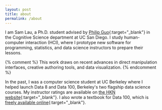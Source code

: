```yaml
---
layout: post
title: about
permalink: /about
---
```


<div class="post__img--left">
  <amp-img
    src="{{ site.imageurl }}/me.jpg"
    width="2"
    height="3"
    layout="responsive" />
</div>

I am Sam Lau, a Ph.D. student advised by [Philip Guo][pg]{:target="\_blank"} in
the Cognitive Science department at UC San Diego. I study human-computer
interaction (HCI), where I prototype new software for programming, statistics,
and data science instructors to prepare their lessons.

{% comment %}
This work draws on recent advances in direct manipulation
interfaces, creative authoring tools, and data visualization.
{% endcomment %}

In the past, I was a computer science student at UC Berkeley where I helped
launch Data 8 and Data 100, Berkeley's two flagship data science courses. My
instructor ratings are available on [the HKN
website][ratings]{:target="\_blank"}. I also wrote a textbook for Data 100,
which is [freely available online][textbook]{:target="\_blank"}.

[pg]: http://pgbovine.net/
[ratings]: https://hkn.eecs.berkeley.edu/coursesurveys/instructor/Lau,Samuel
[textbook]: http://textbook.ds100.org/
